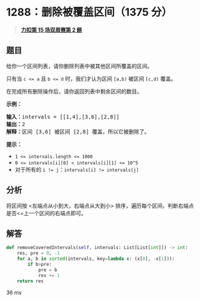 # 1288：删除被覆盖区间（1375 分）


> <u>**[力扣第 15 场双周赛第 2 题](https://leetcode.cn/problems/remove-covered-intervals/)**</u>

## 题目

<p>给你一个区间列表，请你删除列表中被其他区间所覆盖的区间。</p>

<p>只有当 <code>c &lt;= a</code> 且 <code>b &lt;= d</code> 时，我们才认为区间 <code>[a,b)</code> 被区间 <code>[c,d)</code> 覆盖。</p>

<p>在完成所有删除操作后，请你返回列表中剩余区间的数目。</p>



<p><strong>示例：</strong></p>

<pre>
<strong>输入：</strong>intervals = [[1,4],[3,6],[2,8]]
<strong>输出：</strong>2
<strong>解释：</strong>区间 [3,6] 被区间 [2,8] 覆盖，所以它被删除了。
</pre>



<p><strong>提示：</strong>​​​​​​</p>

<ul>
<li><code>1 &lt;= intervals.length &lt;= 1000</code></li>
<li><code>0 &lt;= intervals[i][0] &lt; intervals[i][1] &lt;= 10^5</code></li>
<li>对于所有的 <code>i != j</code>：<code>intervals[i] != intervals[j]</code></li>
</ul>




## 分析

将区间按 <左端点从小到大，右端点从大到小> 排序，遍历每个区间，判断右端点是否<=上一个区间的右端点即可。

## 解答


```python
def removeCoveredIntervals(self, intervals: List[List[int]]) -> int:
	res, pre = 0, -1
	for a, b in sorted(intervals, key=lambda x: (x[0], -x[1])):
		if b>pre:
			pre = b
			res += 1
	return res
```
36 ms
